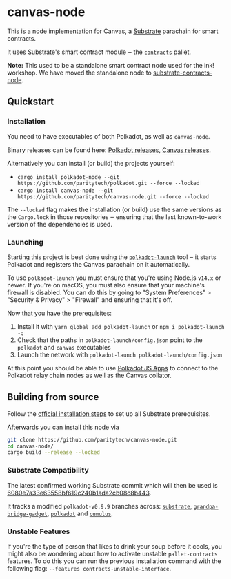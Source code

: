 # canvas-node

This is a node implementation for Canvas, a [Substrate](https://github.com/paritytech/substrate)
parachain for smart contracts.

It uses Substrate's smart contract module ‒ the
[`contracts`](https://github.com/paritytech/substrate/tree/master/frame/contracts)
pallet.

**Note:** This used to be a standalone smart contract node used for the ink! workshop. We
have moved the standalone node to [substrate-contracts-node](https://github.com/paritytech/substrate-contracts-node/).

## Quickstart

### Installation 

You need to have executables of both Polkadot, as well as `canvas-node`.

Binary releases can be found here:
[Polkadot releases](https://github.com/paritytech/polkadot/releases),
[Canvas releases](https://github.com/paritytech/canvas-node/releases).

Alternatively you can install (or build) the projects yourself:

* `cargo install polkadot-node --git https://github.com/paritytech/polkadot.git --force --locked`
* `cargo install canvas-node --git https://github.com/paritytech/canvas-node.git --force --locked`

The `--locked` flag makes the installation (or build) use the same versions as the `Cargo.lock`
in those repositories ‒ ensuring that the last known-to-work version of the dependencies is used.

### Launching

Starting this project is best done using the [`polkadot-launch`](https://github.com/paritytech/polkadot-launch) tool ‒
it starts Polkadot and registers the Canvas parachain on it automatically.

To use `polkadot-launch` you must ensure that you're using Node.js `v14.x` or newer. If
you're on macOS, you must also ensure that your machine's firewall is disabled. You can
do this by going to "System Preferences" > "Security & Privacy" > "Firewall" and ensuring
that it's off.

Now that you have the prerequisites:
1. Install it with `yarn global add polkadot-launch` or `npm i polkadot-launch -g`
1. Check that the paths in `polkadot-launch/config.json` point to the `polkadot` and `canvas` executables
1. Launch the network with `polkadot-launch polkadot-launch/config.json`

At this point you should be able to use [Polkadot JS Apps](https://polkadot.js.org/apps/)
to connect to the Polkadot relay chain nodes as well as the Canvas collator.

## Building from source

Follow the [official installation steps](https://substrate.dev/docs/en/knowledgebase/getting-started/) 
to set up all Substrate prerequisites.

Afterwards you can install this node via

```bash
git clone https://github.com/paritytech/canvas-node.git 
cd canvas-node/
cargo build --release --locked 
```

### Substrate Compatibility

The latest confirmed working Substrate commit which will then be used is
[6080e7a33e63558bf619c240b1ada2cb08c8b443](https://github.com/paritytech/substrate/commit/6080e7a33e63558bf619c240b1ada2cb08c8b443).

It tracks a modified `polkadot-v0.9.9` branches across:
[`substrate`](https://github.com/paritytech/substrate/tree/hc-contract-experiment-patched-v0.9.9),
[`grandpa-bridge-gadget`](https://github.com/paritytech/grandpa-bridge-gadget/tree/hc-contract-experiment-patched-v0.9.9),
[`polkadot`](https://github.com/paritytech/polkadot/tree/hc-contract-experiment-patched-v0.9.9) and 
[`cumulus`](https://github.com/paritytech/cumulus/tree/hc-contract-experiment-patched-v0.9.9).

### Unstable Features

If you're the type of person that likes to drink your soup before it cools, you might
also be wondering about how to activate unstable `pallet-contracts` features. To do this
you can run the previous installation command with the following flag: 
`--features contracts-unstable-interface`.
